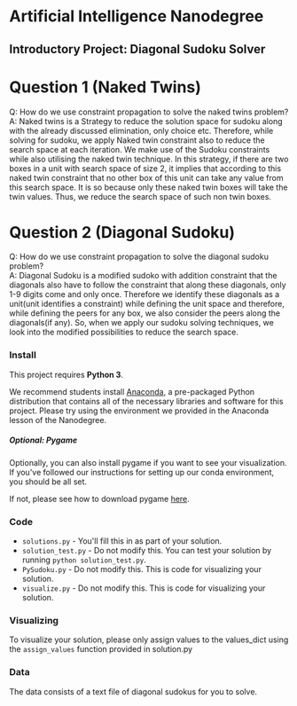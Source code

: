 # Artificial Intelligence Nanodegree
## Introductory Project: Diagonal Sudoku Solver

# Question 1 (Naked Twins)
Q: How do we use constraint propagation to solve the naked twins problem?  
A: Naked twins is a Strategy to reduce the solution space for sudoku along with the already discussed elimination, only choice etc. Therefore, while solving for sudoku, we apply Naked twin constraint also to reduce the search space at each iteration.
We make use of the Sudoku constraints while also utilising the naked twin technique. In this strategy, if there are two boxes in a unit with search space of size 2, it implies that according to this naked twin constraint that no other box of this unit can take any value from this search space. It is so because only these naked twin boxes will take the twin values. Thus, we reduce the search space of such non twin boxes.


# Question 2 (Diagonal Sudoku)
Q: How do we use constraint propagation to solve the diagonal sudoku problem?  
A: Diagonal Sudoku is a modified sudoko with addition constraint that the diagonals also have to follow the constraint that along these diagonals, only 1-9 digits come and only once.
Therefore we identify these diagonals as a unit(unit identifies a constraint) while defining the unit space and therefore, while defining the peers for any box, we also consider the peers along the diagonals(if any).
So, when we apply our sudoku solving techniques, we look into the modified possibilities to reduce the search space.


### Install

This project requires **Python 3**.

We recommend students install [Anaconda](https://www.continuum.io/downloads), a pre-packaged Python distribution that contains all of the necessary libraries and software for this project. 
Please try using the environment we provided in the Anaconda lesson of the Nanodegree.

##### Optional: Pygame

Optionally, you can also install pygame if you want to see your visualization. If you've followed our instructions for setting up our conda environment, you should be all set.

If not, please see how to download pygame [here](http://www.pygame.org/download.shtml).

### Code

* `solutions.py` - You'll fill this in as part of your solution.
* `solution_test.py` - Do not modify this. You can test your solution by running `python solution_test.py`.
* `PySudoku.py` - Do not modify this. This is code for visualizing your solution.
* `visualize.py` - Do not modify this. This is code for visualizing your solution.

### Visualizing

To visualize your solution, please only assign values to the values_dict using the ```assign_values``` function provided in solution.py

### Data

The data consists of a text file of diagonal sudokus for you to solve.
